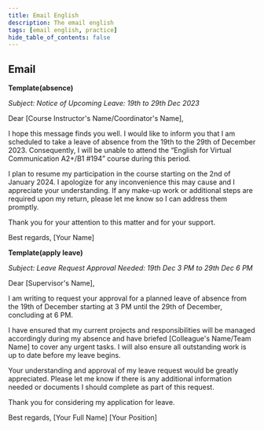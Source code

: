 ```yaml
---
title: Email English
description: The email english
tags: [email english, practice]
hide_table_of_contents: false
---
```


## Email

**Template(absence)**

_Subject: Notice of Upcoming Leave: 19th to 29th Dec 2023_

Dear [Course Instructor's Name/Coordinator's Name],

I hope this message finds you well. I would like to inform you that I am scheduled to take a leave of absence from the 19th to the 29th of December 2023. Consequently, I will be unable to attend the “English for Virtual Communication A2+/B1 #194” course during this period.

I plan to resume my participation in the course starting on the 2nd of January 2024. I apologize for any inconvenience this may cause and I appreciate your understanding. If any make-up work or additional steps are required upon my return, please let me know so I can address them promptly.

<!-- truncate -->
Thank you for your attention to this matter and for your support.

Best regards, [Your Name]

**Template(apply leave)**

_Subject: Leave Request Approval Needed: 19th Dec 3 PM to 29th Dec 6 PM_

Dear [Supervisor's Name],

I am writing to request your approval for a planned leave of absence from the 19th of December starting at 3 PM until the 29th of December, concluding at 6 PM.

I have ensured that my current projects and responsibilities will be managed accordingly during my absence and have briefed [Colleague's Name/Team Name] to cover any urgent tasks. I will also ensure all outstanding work is up to date before my leave begins.

Your understanding and approval of my leave request would be greatly appreciated. Please let me know if there is any additional information needed or documents I should complete as part of this request.

Thank you for considering my application for leave.

Best regards, [Your Full Name] [Your Position]